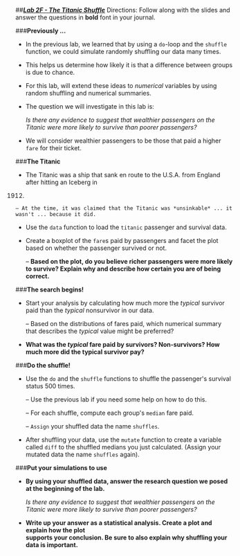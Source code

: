 ##***<u>Lab 2F - The Titanic Shuffle</u>***
Directions: Follow along with the slides and answer the questions in **bold** font in your journal.

###**Previously ...**
* In the previous lab, we learned that by using a ```do```-loop and the ```shuffle``` function, we could
simulate randomly shuffling our data many times.

* This helps us determine how likely it is that a difference between groups is due to chance.

* For this lab, will extend these ideas to *numerical* variables by using random shuffling and
numerical summaries.

* The question we will investigate in this lab is:

    *Is there any evidence to suggest that wealthier passengers on the Titanic were more likely to
    survive than poorer passengers?*

* We will consider wealthier passengers to be those that paid a higher ```fare``` for their ticket.

###**The Titanic**
* The Titanic was a ship that sank en route to the U.S.A. from England after hitting an Iceberg in
1912.

    – At the time, it was claimed that the Titanic was *unsinkable* ... it wasn't ... because it did.

* Use the ```data``` function to load the ```titanic``` passenger and survival data.

* Create a boxplot of the ```fare```s paid by passengers and facet the plot based on whether the
passenger survived or not.

    – **Based on the plot, do you believe richer passengers were more likely to survive?
    Explain why and describe how certain you are of being correct.**

###**The search begins!**
* Start your analysis by calculating how much more the *typical* survivor paid than the *typical* nonsurvivor
in our data.

    – Based on the distributions of fares paid, which numerical summary that describes the
    *typical* value might be preferred?

* **What was the *typical* fare paid by survivors? Non-survivors? How much more did the
typical survivor pay?**

###**Do the shuffle!**
* Use the ```do``` and the ```shuffle``` functions to shuffle the passenger's survival status 500 times.

    – Use the previous lab if you need some help on how to do this.

    – For each shuffle, compute each group's ```median``` fare paid.

    – ```Assign``` your shuffled data the name ```shuffles```.

* After shuffling your data, use the ```mutate``` function to create a variable called ```diff``` to the shuffled
medians you just calculated. (Assign your mutated data the name ```shuffles``` again).

###**Put your simulations to use**
* **By using your shuffled data, answer the research question we posed at the beginning of
the lab.**

    *Is there any evidence to suggest that wealthier passengers on the Titanic were more likely to
    survive than poorer passengers?*

* **Write up your answer as a statistical analysis. Create a plot and explain how the plot    
supports your conclusion. Be sure to also explain why shuffling your data is important.**